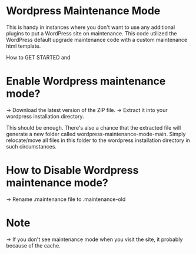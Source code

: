 <h1>Wordpress Maintenance Mode</h1>
This is handy in instances where you don't want to use any additional plugins to put a WordPress site on maintenance. This code utilized the WordPress default upgrade maintenance code with a custom maintenance html template.

How to GET STARTED and

<h1>Enable Wordpress maintenance mode?</h1>
→ Download the latest version of the ZIP file.
→ Extract it into your wordpress installation directory.

This should be enough. There's also a chance that the extracted file will generate a new folder called wordpress-maintenance-mode-main. Simply relocate/move all files in this folder to the wordpress installation directory in such circumstances.

<h1>How to Disable Wordpress maintenance mode?</h1>
→ Rename .maintenance file to .maintenance-old

<h1>Note</h1>
→ If you don't see maintenance mode when you visit the site, it probably because of the cache.
